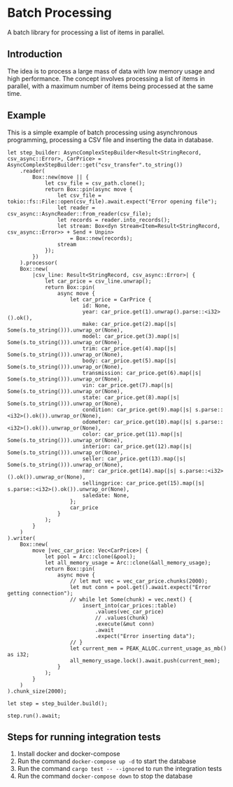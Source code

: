 # Batch Processing

A batch library for processing a list of items in parallel.

## Introduction

The idea is to process a large mass of data with low memory usage and high performance. The concept involves processing
a list of items in parallel, with a maximum number of items being processed at the same time.

## Example

This is a simple example of batch processing using asynchronous programming, processing a CSV file and inserting the data in database.

```rust,no_run
let step_builder: AsyncComplexStepBuilder<Result<StringRecord, csv_async::Error>, CarPrice> = AsyncComplexStepBuilder::get("csv_transfer".to_string())
    .reader(
        Box::new(move || {
            let csv_file = csv_path.clone();
            return Box::pin(async move {
                let csv_file = tokio::fs::File::open(csv_file).await.expect("Error opening file");
                let reader = csv_async::AsyncReader::from_reader(csv_file);
                let records = reader.into_records();
                let stream: Box<dyn Stream<Item=Result<StringRecord, csv_async::Error>> + Send + Unpin>
                    = Box::new(records);
                stream
            });
        })
    ).processor(
    Box::new(
        |csv_line: Result<StringRecord, csv_async::Error>| {
            let car_price = csv_line.unwrap();
            return Box::pin(
                async move {
                    let car_price = CarPrice {
                        id: None,
                        year: car_price.get(1).unwrap().parse::<i32>().ok(),
                        make: car_price.get(2).map(|s| Some(s.to_string())).unwrap_or(None),
                        model: car_price.get(3).map(|s| Some(s.to_string())).unwrap_or(None),
                        trim: car_price.get(4).map(|s| Some(s.to_string())).unwrap_or(None),
                        body: car_price.get(5).map(|s| Some(s.to_string())).unwrap_or(None),
                        transmission: car_price.get(6).map(|s| Some(s.to_string())).unwrap_or(None),
                        vin: car_price.get(7).map(|s| Some(s.to_string())).unwrap_or(None),
                        state: car_price.get(8).map(|s| Some(s.to_string())).unwrap_or(None),
                        condition: car_price.get(9).map(|s| s.parse::<i32>().ok()).unwrap_or(None),
                        odometer: car_price.get(10).map(|s| s.parse::<i32>().ok()).unwrap_or(None),
                        color: car_price.get(11).map(|s| Some(s.to_string())).unwrap_or(None),
                        interior: car_price.get(12).map(|s| Some(s.to_string())).unwrap_or(None),
                        seller: car_price.get(13).map(|s| Some(s.to_string())).unwrap_or(None),
                        nmr: car_price.get(14).map(|s| s.parse::<i32>().ok()).unwrap_or(None),
                        sellingprice: car_price.get(15).map(|s| s.parse::<i32>().ok()).unwrap_or(None),
                        saledate: None,
                    };
                    car_price
                }
            );
        }
    )
).writer(
    Box::new(
        move |vec_car_price: Vec<CarPrice>| {
            let pool = Arc::clone(&pool);
            let all_memory_usage = Arc::clone(&all_memory_usage);
            return Box::pin(
                async move {
                    // let mut vec = vec_car_price.chunks(2000);
                    let mut conn = pool.get().await.expect("Error getting connection");
                    // while let Some(chunk) = vec.next() {
                        insert_into(car_prices::table)
                            .values(vec_car_price)
                            // .values(chunk)
                            .execute(&mut conn)
                            .await
                            .expect("Error inserting data");
                    // }
                    let current_mem = PEAK_ALLOC.current_usage_as_mb() as i32;
                    all_memory_usage.lock().await.push(current_mem);
                }
            );
        }
    )
).chunk_size(2000);

let step = step_builder.build();

step.run().await;
```

## Steps for running integration tests

1. Install docker and docker-compose
2. Run the command `docker-compose up -d` to start the database
3. Run the command `cargo test -- --ignored` to run the integration tests
4. Run the command `docker-compose down` to stop the database